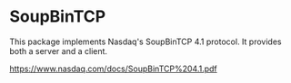 # SoupBinTCP

This package implements Nasdaq's SoupBinTCP 4.1 protocol. It provides both a server and a client.

https://www.nasdaq.com/docs/SoupBinTCP%204.1.pdf